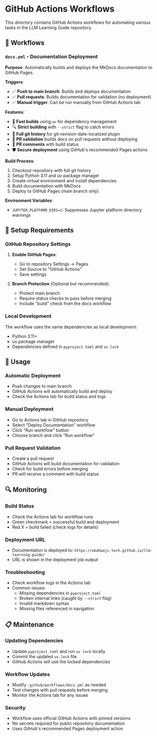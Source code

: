 # GitHub Actions Workflows

This directory contains GitHub Actions workflows for automating various tasks in the LLM Learning Guide repository.

## 📄 Workflows

### `docs.yml` - Documentation Deployment

**Purpose**: Automatically builds and deploys the MkDocs documentation to GitHub Pages.

**Triggers**:
- ✅ **Push to main branch**: Builds and deploys documentation
- ✅ **Pull requests**: Builds documentation for validation (no deployment)
- ✅ **Manual trigger**: Can be run manually from GitHub Actions tab

**Features**:
- 🚀 **Fast builds** using `uv` for dependency management
- 🔍 **Strict building** with `--strict` flag to catch errors
- 📝 **Full git history** for git-revision-date-localized plugin
- 🔄 **PR validation** builds docs on pull requests without deploying
- 💬 **PR comments** with build status
- 🛡️ **Secure deployment** using GitHub's recommended Pages actions

**Build Process**:
1. Checkout repository with full git history
2. Setup Python 3.11 and uv package manager
3. Create virtual environment and install dependencies
4. Build documentation with MkDocs
5. Deploy to GitHub Pages (main branch only)

**Environment Variables**:
- `JUPYTER_PLATFORM_DIRS=1`: Suppresses Jupyter platform directory warnings

## 🔧 Setup Requirements

### GitHub Repository Settings

1. **Enable GitHub Pages**:
   - Go to repository Settings → Pages
   - Set Source to "GitHub Actions"
   - Save settings

2. **Branch Protection** (Optional but recommended):
   - Protect main branch
   - Require status checks to pass before merging
   - Include "build" check from the docs workflow

### Local Development

The workflow uses the same dependencies as local development:
- Python 3.11+
- uv package manager
- Dependencies defined in `pyproject.toml` and `uv.lock`

## 🚀 Usage

### Automatic Deployment
- Push changes to main branch
- GitHub Actions will automatically build and deploy
- Check the Actions tab for build status and logs

### Manual Deployment
- Go to Actions tab in GitHub repository
- Select "Deploy Documentation" workflow
- Click "Run workflow" button
- Choose branch and click "Run workflow"

### Pull Request Validation
- Create a pull request
- GitHub Actions will build documentation for validation
- Check for build errors before merging
- PR will receive a comment with build status

## 🔍 Monitoring

### Build Status
- Check the Actions tab for workflow runs
- Green checkmark = successful build and deployment
- Red X = build failed (check logs for details)

### Deployment URL
- Documentation is deployed to: `https://okahwaji-tech.github.io/llm-learning-guide/`
- URL is shown in the deployment job output

### Troubleshooting
- Check workflow logs in the Actions tab
- Common issues:
  - Missing dependencies in `pyproject.toml`
  - Broken internal links (caught by `--strict` flag)
  - Invalid markdown syntax
  - Missing files referenced in navigation

## 📋 Maintenance

### Updating Dependencies
- Update `pyproject.toml` and run `uv lock` locally
- Commit the updated `uv.lock` file
- GitHub Actions will use the locked dependencies

### Workflow Updates
- Modify `.github/workflows/docs.yml` as needed
- Test changes with pull requests before merging
- Monitor the Actions tab for any issues

### Security
- Workflow uses official GitHub Actions with pinned versions
- No secrets required for public repository documentation
- Uses GitHub's recommended Pages deployment action
